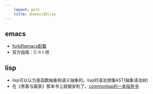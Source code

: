 ```yaml
---
    layout: post
    title: 从emacs到lisp
---
```


## emacs
- [fork的emacs配置](https://github.com/lisp2c/emacs.d)
- 官方指南：C-h t 吧

## lisp
- lisp可以认为是函数抽象和语义抽象的。lisp的语法很像AST(抽象语法树)
- 在《黑客与画家》那本书上就被安利了。[commonlisp的一本指导书](https://acl.readthedocs.io/en/latest/zhCN/ch1-cn.html)


